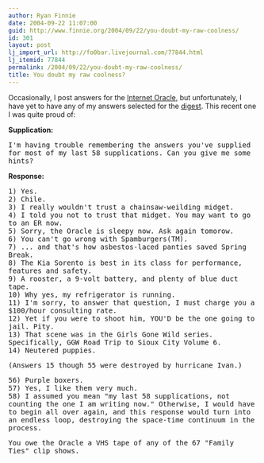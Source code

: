 ```yaml
---
author: Ryan Finnie
date: 2004-09-22 11:07:00
guid: http://www.finnie.org/2004/09/22/you-doubt-my-raw-coolness/
id: 301
layout: post
lj_import_url: http://fo0bar.livejournal.com/77844.html
lj_itemid: 77844
permalink: /2004/09/22/you-doubt-my-raw-coolness/
title: You doubt my raw coolness?
---
```

Occasionally, I post answers for the [Internet Oracle](http://cgi.cs.indiana.edu/~oracle/index.cgi), but unfortunately, I have yet to have any of my answers selected for the [digest](http://cgi.cs.indiana.edu/~oracle/digests.cgi). This recent one I was quite proud of:

**Supplication:**
  
<tt>I'm having trouble remembering the answers you've supplied for most of my last 58 supplications. Can you give me some hints?</tt>

**Response:**
  
<tt>1) Yes.<br /> 2) Chile.<br /> 3) I really wouldn't trust a chainsaw-weilding midget.<br /> 4) I told you not to trust that midget. You may want to go to an ER now.<br /> 5) Sorry, the Oracle is sleepy now. Ask again tomorow.<br /> 6) You can't go wrong with Spamburgers(TM).<br /> 7) ... and that's how asbestos-laced panties saved Spring Break.<br /> 8) The Kia Sorento is best in its class for performance, features and safety.<br /> 9) A rooster, a 9-volt battery, and plenty of blue duct tape.<br /> 10) Why yes, my refrigerator is running.<br /> 11) I'm sorry, to answer that question, I must charge you a $100/hour consulting rate.<br /> 12) Yet if you were to shoot him, YOU'D be the one going to jail. Pity.<br /> 13) That scene was in the Girls Gone Wild series. Specifically, GGW Road Trip to Sioux City Volume 6.<br /> 14) Neutered puppies.</p> 

<p>
  (Answers 15 though 55 were destroyed by hurricane Ivan.)
</p>

<p>
  56) Purple boxers.<br /> 57) Yes, I like them very much.<br /> 58) I assumed you mean "my last 58 supplications, not counting the one I am writing now." Otherwise, I would have to begin all over again, and this response would turn into an endless loop, destroying the space-time continuum in the process.
</p>

<p>
  You owe the Oracle a VHS tape of any of the 67 "Family Ties" clip shows.</tt>
</p>
